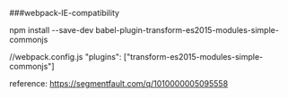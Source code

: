 ###webpack-IE-compatibility

npm install --save-dev babel-plugin-transform-es2015-modules-simple-commonjs

//webpack.config.js
"plugins": ["transform-es2015-modules-simple-commonjs"]

reference:
https://segmentfault.com/q/1010000005095558